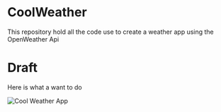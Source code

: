 # CoolWeather
This repository hold all the code use to create a weather app using the OpenWeather Api

# Draft

Here is what a want to do

![Cool Weather App](CoolWeatherApp.jpg)
